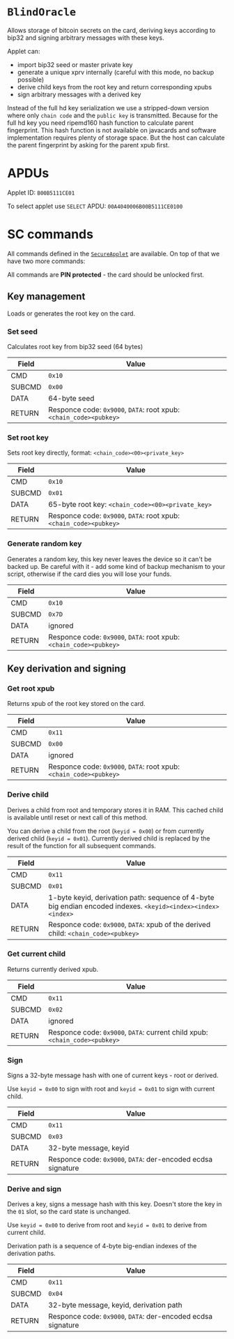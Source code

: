 # `BlindOracle`

Allows storage of bitcoin secrets on the card, deriving keys according to bip32 and signing arbitrary messages with these keys.

Applet can:
- import bip32 seed or master private key
- generate a unique xprv internally (careful with this mode, no backup possible)
- derive child keys from the root key and return corresponding xpubs
- sign arbitrary messages with a derived key

Instead of the full hd key serialization we use a stripped-down version where only `chain code` and the `public key` is transmitted. Because for the full hd key you need ripemd160 hash function to calculate parent fingerprint. This hash function is not available on javacards and software implementation requires plenty of storage space. But the host can calculate the parent fingerprint by asking for the parent xpub first.

# APDUs

Applet ID: `B00B5111CE01`

To select applet use `SELECT` APDU: `00A4040006B00B5111CE0100`

# SC commands

All commands defined in the [`SecureApplet`](./SecureApplet.md) are available. On top of that we have two more commands:

All commands are **PIN protected** - the card should be unlocked first.

## Key management

Loads or generates the root key on the card.

### Set seed

Calculates root key from bip32 seed (64 bytes)

| Field  | Value                                    |
| ------ | ---------------------------------------- |
| CMD    | `0x10`                                   |
| SUBCMD | `0x00`                                   |
| DATA   | 64-byte seed                             |
| RETURN | Responce code: `0x9000`, `DATA`: root xpub: `<chain_code><pubkey>` |

### Set root key

Sets root key directly, format: `<chain_code><00><private_key>`

| Field  | Value                                    |
| ------ | ---------------------------------------- |
| CMD    | `0x10`                                   |
| SUBCMD | `0x01`                                   |
| DATA   | 65-byte root key: `<chain_code><00><private_key>` |
| RETURN | Responce code: `0x9000`, `DATA`: root xpub: `<chain_code><pubkey>` |

### Generate random key

Generates a random key, this key never leaves the device so it can't be backed up. Be careful with it - add some kind of backup mechanism to your script, otherwise if the card dies you will lose your funds.

| Field  | Value                                    |
| ------ | ---------------------------------------- |
| CMD    | `0x10`                                   |
| SUBCMD | `0x7D`                                   |
| DATA   | ignored                                  |
| RETURN | Responce code: `0x9000`, `DATA`: root xpub: `<chain_code><pubkey>` |

## Key derivation and signing

### Get root xpub

Returns xpub of the root key stored on the card.

| Field  | Value                                    |
| ------ | ---------------------------------------- |
| CMD    | `0x11`                                   |
| SUBCMD | `0x00`                                   |
| DATA   | ignored                                  |
| RETURN | Responce code: `0x9000`, `DATA`: root xpub: `<chain_code><pubkey>` |

### Derive child

Derives a child from root and temporary stores it in RAM. This cached child is available until reset or next call of this method.

You can derive a child from the root (`keyid = 0x00`) or from currently derived child (`keyid = 0x01`). Currently derived child is replaced by the result of the function for all subsequent commands.

| Field  | Value                                    |
| ------ | ---------------------------------------- |
| CMD    | `0x11`                                   |
| SUBCMD | `0x01`                                   |
| DATA   | 1-byte keyid, derivation path: sequence of 4-byte big endian encoded indexes. `<keyid><index><index><index>` |
| RETURN | Responce code: `0x9000`, `DATA`: xpub of the derived child: `<chain_code><pubkey>` |

### Get current child

Returns currently derived xpub.

| Field  | Value                                    |
| ------ | ---------------------------------------- |
| CMD    | `0x11`                                   |
| SUBCMD | `0x02`                                   |
| DATA   | ignored                                  |
| RETURN | Responce code: `0x9000`, `DATA`: current child xpub: `<chain_code><pubkey>` |

### Sign

Signs a 32-byte message hash with one of current keys - root or derived.

Use `keyid = 0x00` to sign with root and `keyid = 0x01` to sign with current child.

| Field  | Value                                    |
| ------ | ---------------------------------------- |
| CMD    | `0x11`                                   |
| SUBCMD | `0x03`                                   |
| DATA   | 32-byte message, keyid                   |
| RETURN | Responce code: `0x9000`, `DATA`: der-encoded ecdsa signature |


### Derive and sign

Derives a key, signs a message hash with this key. Doesn't store the key in the `01` slot, so the card state is unchanged.

Use `keyid = 0x00` to derive from root and `keyid = 0x01` to derive from current child.

Derivation path is a sequence of 4-byte big-endian indexes of the derivation paths.

| Field  | Value                                    |
| ------ | ---------------------------------------- |
| CMD    | `0x11`                                   |
| SUBCMD | `0x04`                                   |
| DATA   | 32-byte message, keyid, derivation path  |
| RETURN | Responce code: `0x9000`, `DATA`: der-encoded ecdsa signature |
